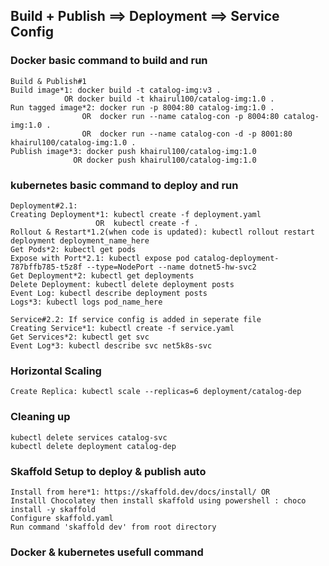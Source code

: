 ## Build + Publish ==> Deployment ==> Service Config

### Docker basic command to build and run

```
Build & Publish#1
Build image*1: docker build -t catalog-img:v3 .
            OR docker build -t khairul100/catalog-img:1.0 .
Run tagged image*2: docker run -p 8004:80 catalog-img:1.0 .
                OR  docker run --name catalog-con -p 8004:80 catalog-img:1.0 .
                OR  docker run --name catalog-con -d -p 8001:80 khairul100/catalog-img:1.0 .
Publish image*3: docker push khairul100/catalog-img:1.0
              OR docker push khairul100/catalog-img:1.0
```

### kubernetes basic command to deploy and run

```
Deployment#2.1:
Creating Deployment*1: kubectl create -f deployment.yaml 
                   OR  kubectl create -f .
Rollout & Restart*1.2(when code is updated): kubectl rollout restart deployment deployment_name_here
Get Pods*2: kubectl get pods
Expose with Port*2.1: kubectl expose pod catalog-deployment-787bffb785-t5z8f --type=NodePort --name dotnet5-hw-svc2
Get Deployment*2: kubectl get deployments
Delete Deployment: kubectl delete deployment posts
Event Log: kubectl describe deployment posts
Logs*3: kubectl logs pod_name_here

Service#2.2: If service config is added in seperate file
Creating Service*1: kubectl create -f service.yaml
Get Services*2: kubectl get svc
Event Log*3: kubectl describe svc net5k8s-svc
```

### Horizontal Scaling
```
Create Replica: kubectl scale --replicas=6 deployment/catalog-dep

```
### Cleaning up
```
kubectl delete services catalog-svc
kubectl delete deployment catalog-dep
```

### Skaffold Setup to deploy & publish auto

```
Install from here*1: https://skaffold.dev/docs/install/ OR
Installl Chocolatey then install skaffold using powershell : choco install -y skaffold
Configure skaffold.yaml
Run command 'skaffold dev' from root directory
```

### Docker & kubernetes usefull command

```
```
